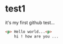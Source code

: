 test1
=====

it's my first github test...

```html
<p> Hello world...<p>
	hi ! how are you ...
	
```
